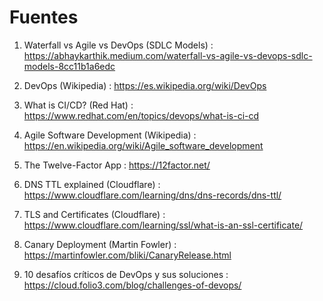 # Fuentes
1. Waterfall vs Agile vs DevOps (SDLC Models) : https://abhaykarthik.medium.com/waterfall-vs-agile-vs-devops-sdlc-models-8cc11b1a6edc

2. DevOps (Wikipedia) : https://es.wikipedia.org/wiki/DevOps

3. What is CI/CD? (Red Hat) : https://www.redhat.com/en/topics/devops/what-is-ci-cd

4. Agile Software Development (Wikipedia) : https://en.wikipedia.org/wiki/Agile_software_development

5. The Twelve-Factor App : https://12factor.net/

6. DNS TTL explained (Cloudflare) : https://www.cloudflare.com/learning/dns/dns-records/dns-ttl/

7. TLS and Certificates (Cloudflare) : https://www.cloudflare.com/learning/ssl/what-is-an-ssl-certificate/

8. Canary Deployment (Martin Fowler) : https://martinfowler.com/bliki/CanaryRelease.html

9.  10 desafíos críticos de DevOps y sus soluciones : https://cloud.folio3.com/blog/challenges-of-devops/